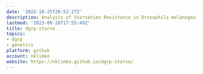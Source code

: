 ```yaml
---
date: '2022-10-25T20:52:27Z'
description: Analysis of Starvation Resistance in Drosophila melanogaster
lastmod: '2023-09-26T17:55:49Z'
title: dgrp-starve
topics:
- dgrp
- genetics
platform: github
account: nklimko
website: https://nklimko.github.io/dgrp-starve/
---
```


